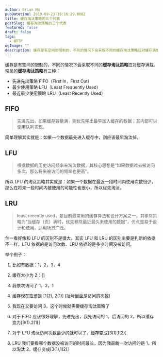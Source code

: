```yaml
---
author: Brian Hu
pubDatetime: 2019-09-23T16:16:29.000Z
title: 缓存淘汰策略的三个代表
postSlug: 缓存淘汰策略的三个代表
featured: false
draft: false
tags:
  - HTTP
ogImage: ""
description: 缓存是有空间的限制的，不同的情况下会采取不同的缓存淘汰策略应对缓存满载
---
```


缓存是有空间的限制的，不同的情况下会采取不同的**缓存淘汰策略**应对缓存满载。常见的**缓存淘汰策略**有三种：

- 先进先出策略 FIFO（First In，First Out）
- 最少使用策略 LFU（Least Frequently Used）
- 最近最少使用策略 LRU（Least Recently Used）

## FIFO

> 先进先出，如果缓存容量满，则优先移出最早加入缓存的数据；其内部可以使用队列实现。

简单理解其实就是：如果一个数据最先进入缓存中，则应该最早淘汰掉。

## LFU

> 根据数据的历史访问频率来淘汰数据，其核心思想是“如果数据过去被访问多次，那么将来被访问的频率也更高”。

所以 LFU 的淘汰策略其实就是：如果一个数据在最近一段时间内使用次数很少，那么在将来一段时间内被使用的可能性也很小，所以优先淘汰。

## LRU

> least recently used，是目前最常用的缓存算法和设计方案之一，其移除策略为“当缓存（页）满时，优先移除最近最久未使用的数据”，优点是易于设计和使用，适用场景广泛。

乍一看好像和 LFU 的区别不是很大，其实 LFU 和 LRU 的区别主要是判断的依据不一样，LFU 依据的是访问次数、LRU 依据的是多少时间没被访问。

举个例子：

1. 比如有数据：1，2，3，4
2. 缓存大小为 2：[]
3. 我依次访问了 1，2，1
4. 缓存现在应该是 [1(2), 2(1)] (括号里面是访问的次数)
5. 我现在又要访问 3，这个时候就需要缓存淘汰策略了

6. 对于 FIFO 应该很好理解，先进先出，我先访问的 1，后访问的 2，所以缓存变为[3(1).2(1)]
7. 对于 LFU 淘汰访问次数最少的就可以了，缓存变成[3(1),1(2)]
8. LRU 我们要看哪个数据没被访问的时间最长，因为我最新一次访问的是 1，所以淘汰 2，缓存变成[3(1),1(2)]
